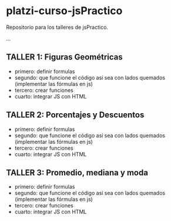 # platzi-curso-jsPractico
Repositorio para los talleres de jsPractico.

...


## TALLER 1: Figuras Geométricas

- primero: definir formulas
- segundo: que funcione el código así sea con lados quemados (implementar las fórmulas en js)
- tercero: crear funciones
- cuarto: integrar JS con HTML

## TALLER 2: Porcentajes y Descuentos

- primero: definir formulas
- segundo: que funcione el código así sea con lados quemados (implementar las fórmulas en js)
- tercero: crear funciones
- cuarto: integrar JS con HTML

## TALLER 3: Promedio, mediana y moda

- primero: definir formulas
- segundo: que funcione el código así sea con lados quemados (implementar las fórmulas en js)
- tercero: crear funciones
- cuarto: integrar JS con HTML